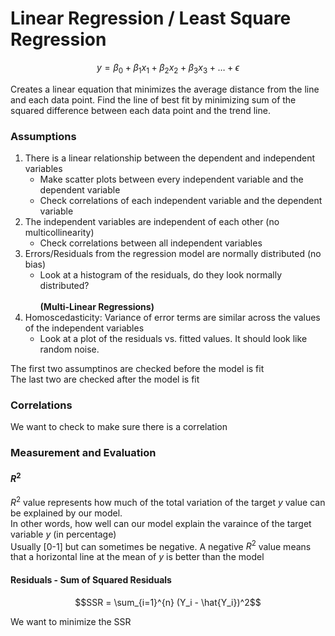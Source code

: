 # Linear Regression / Least Square Regression

$$y = \beta_0 + \beta_1 x_1 + \beta_2 x_2 + \beta_3 x_3 + \ldots + \epsilon$$

Creates a linear equation that minimizes the average distance from the line and each data point. Find the line of best fit by minimizing sum of the squared difference between each data point and the trend line.

### Assumptions
1. There is a linear relationship between the dependent and independent variables
    * Make scatter plots between every independent variable and the dependent variable
    * Check correlations of each independent variable and the dependent variable
2. The independent variables are independent of each other (no multicollinearity)
    * Check correlations between all independent variables
3. Errors/Residuals from the regression model are normally distributed (no bias)
    * Look at a histogram of the residuals, do they look normally distributed? <br><br>
__(Multi-Linear Regressions)__
4. Homoscedasticity: Variance of error terms are similar across the values of the independent variables
    * Look at a plot of the residuals vs. fitted values. It should look like random noise.

The first two assumptinos are checked before the model is fit <br>
The last two are checked after the model is fit 

### Correlations
We want to check to make sure there is a correlation

### Measurement and Evaluation

#### $R^2$ 
$R^2$ value represents how much of the total variation of the target _y_ value can be explained by our model.<br>
In other words, how well can our model explain the varaince of the target variable _y_ (in percentage) <br>
Usually [0-1] but can sometimes be negative. A negative $R^2$ value means that a horizontal line at the mean of _y_ is better than the model

#### Residuals - Sum of Squared Residuals
$$SSR = \sum_{i=1}^{n} (Y_i - \hat{Y_i})^2$$ 

We want to minimize the SSR
